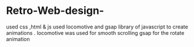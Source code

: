 # Retro-Web-design-
used css ,html &amp; js
used locomotive and gsap library of javascript to create animations .
locomotive was used for smooth scrolling 
gsap for the rotate animation
